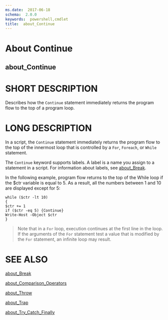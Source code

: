 ```yaml
---
ms.date:  2017-06-18
schema:  2.0.0
keywords:  powershell,cmdlet
title:  about_Continue
---
```


# About Continue
## about_Continue


# SHORT DESCRIPTION

Describes how the `Continue` statement immediately returns the program flow
to the top of a program loop.

# LONG DESCRIPTION

In a script, the `Continue` statement immediately returns the program flow
to the top of the innermost loop that is controlled by a `For`, `Foreach`, or
`While` statement.

The `Continue` keyword supports labels. A label is a name you assign to a
statement in a script. For information about labels, see [about_Break](about_Break.md).

In the following example, program flow returns to the top of the While loop
if the $ctr variable is equal to 5. As a result, all the numbers between 1
and 10 are displayed except for 5:

```
while ($ctr -lt 10)
{
$ctr += 1
if ($ctr -eq 5) {Continue}
Write-Host -Object $ctr
}
```

>Note that in a `For` loop, execution continues at the first line in the
>loop. If the arguments of the `For` statement test a value that is
>modified by the `For` statement, an infinite loop may result.

# SEE ALSO

[about_Break](about_Break.md)

[about_Comparison_Operators](about_Comparison_Operators.md)

[about_Throw](about_Throw.md)

[about_Trap](about_Trap.md)

[about_Try_Catch_Finally](about_Try_Catch_Finally.md)